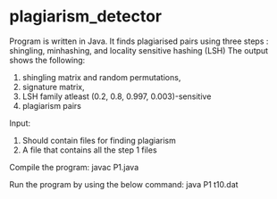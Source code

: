 # plagiarism_detector
Program is written in Java.
It finds plagiarised pairs using three steps : shingling, minhashing, and locality sensitive hashing (LSH)
The output shows the following:
  1) shingling matrix and random permutations,
  2) signature matrix,
  3) LSH family atleast (0.2, 0.8, 0.997, 0.003)-sensitive
  4) plagiarism pairs

Input:
  1) Should contain files for finding plagiarism
  2) A file that contains all the step 1 files 
  

Compile the program:
  javac P1.java

Run the program by using the below command:
  java P1 t10.dat
